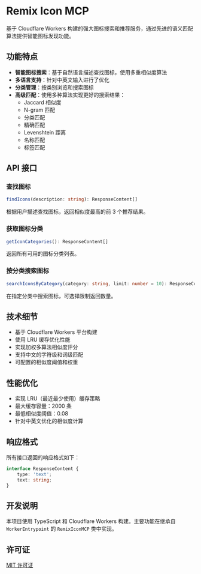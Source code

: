 # Remix Icon MCP

基于 Cloudflare Workers 构建的强大图标搜索和推荐服务，通过先进的语义匹配算法提供智能图标发现功能。

## 功能特点

- **智能图标搜索**：基于自然语言描述查找图标，使用多重相似度算法
- **多语言支持**：针对中英文输入进行了优化
- **分类管理**：按类别浏览和搜索图标
- **高级匹配**：使用多种算法实现更好的搜索结果：
  - Jaccard 相似度
  - N-gram 匹配
  - 分类匹配
  - 精确匹配
  - Levenshtein 距离
  - 名称匹配
  - 标签匹配

## API 接口

### 查找图标
```typescript
findIcons(description: string): ResponseContent[]
```
根据用户描述查找图标，返回相似度最高的前 3 个推荐结果。

### 获取图标分类
```typescript
getIconCategories(): ResponseContent[]
```
返回所有可用的图标分类列表。

### 按分类搜索图标
```typescript
searchIconsByCategory(category: string, limit: number = 10): ResponseContent[]
```
在指定分类中搜索图标，可选择限制返回数量。

## 技术细节

- 基于 Cloudflare Workers 平台构建
- 使用 LRU 缓存优化性能
- 实现加权多算法相似度评分
- 支持中文的字符级和词级匹配
- 可配置的相似度阈值和权重

## 性能优化

- 实现 LRU（最近最少使用）缓存策略
- 最大缓存容量：2000 条
- 最低相似度阈值：0.08
- 针对中英文优化的相似度计算

## 响应格式

所有接口返回的响应格式如下：
```typescript
interface ResponseContent {
    type: 'text';
    text: string;
}
```

## 开发说明

本项目使用 TypeScript 和 Cloudflare Workers 构建。主要功能在继承自 `WorkerEntrypoint` 的 `RemixIconMCP` 类中实现。

## 许可证

[MIT 许可证](LICENSE) 